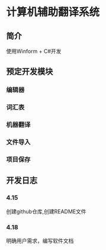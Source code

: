# 计算机辅助翻译系统  
## 简介  
使用Winform + C#开发  
## 预定开发模块  
### 编辑器  

### 词汇表  

### 机器翻译  

### 文件导入  

### 项目保存  


## 开发日志  
### 4.15  
创建github仓库,创建README文件  

### 4.18
明确用户需求，编写软件文档

